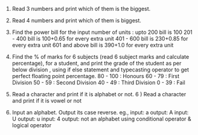 1) Read 3 numbers and print which of them is the biggest.
2) Read 4 numbers and print which of them is biggest.
3) Find the power bill for the input number of units :
   upto 200 bill is 100
   201 - 400 bill is 100+0.65 for every extra unit
   401 - 600 bill is 230+0.85 for every extra unit
   601 and above bill is 390+1.0 for every extra unit
4) Find the % of marks for 6 subjects (read 6 subject marks and calculate percentage), for a student, and print the grade of the student as per below division , using if else statement and typecasting operator to get perfect floating point percentage.
80 - 100        : Honours
60 - 79         : First Division
50 - 59         : Second Division
40 - 49         : Third Division
0 - 39          : Fail

5) Read a character and print if it is alphabet or not.
6 ) Read a character and print if it is vowel or not
7) Input an alphabet. Output its case reverse.
eg., input: a
output: A
input: U
output: u
            input: 4
           output: not an alphabet
                   using conditional operator & logical operator

